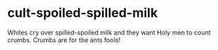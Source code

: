 # cult-spoiled-spilled-milk
Whites cry over spilled-spoiled milk and they want Holy men to count crumbs. Crumbs are for the ants fools!
